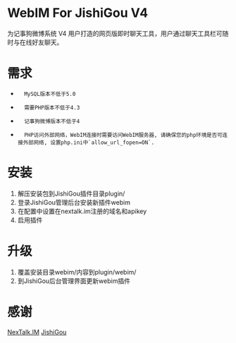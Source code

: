 WebIM For JishiGou V4
=====================

为记事狗微博系统 V4 用户打造的网页版即时聊天工具，用户通过聊天工具栏可随时与在线好友聊天。

需求
====

*       MySQL版本不低于5.0
*       需要PHP版本不低于4.3
*       记事狗微博版本不低于4
*       PHP访问外部网络，WebIM连接时需要访问WebIM服务器, 请确保您的php环境是否可连接外部网络, 设置php.ini中`allow_url_fopen=ON`.

安装
====

1.	解压安装包到JishiGou插件目录plugin/
2.	登录JishiGou管理后台安装新插件webim
3.	在配置中设置在nextalk.im注册的域名和apikey
4.	启用插件

升级
====

1.	覆盖安装目录webim/内容到plugin/webim/
2.	到JishiGou后台管理界面更新webim插件

感谢
====

[NexTalk.IM](http://nextalk.im/)
[JishiGou](http://jishigou.net/)
